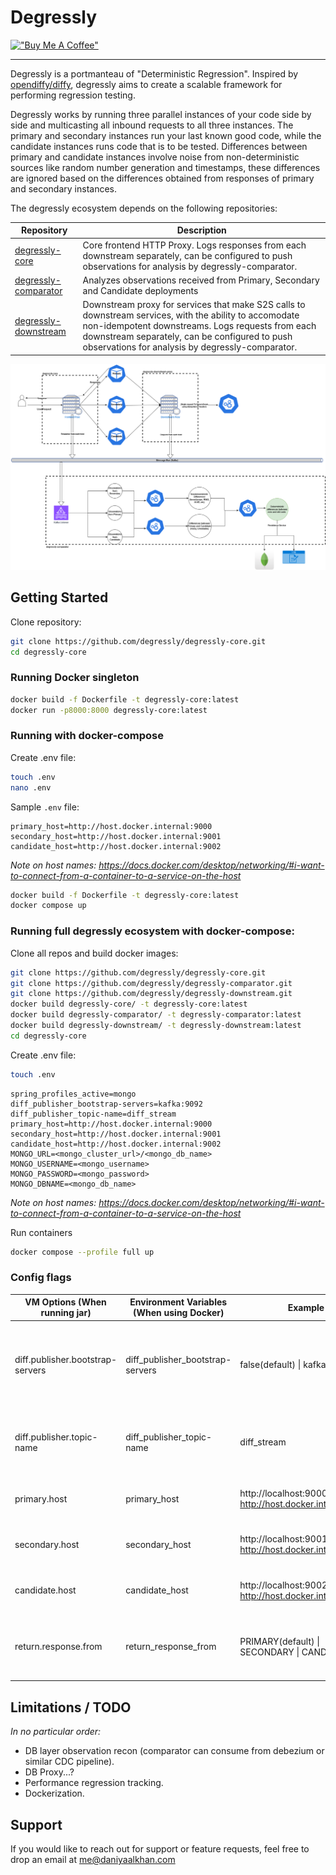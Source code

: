 # Degressly

[!["Buy Me A Coffee"](https://www.buymeacoffee.com/assets/img/custom_images/orange_img.png)](https://www.buymeacoffee.com/daniyaalk)

---

Degressly is a portmanteau of "Deterministic Regression". Inspired by [opendiffy/diffy](https://github.com/opendiffy/diffy), degressly aims to create a scalable framework for performing regression testing.

Degressly works by running three parallel instances of your code side by side and multicasting all inbound requests to all three instances. The primary and secondary instances run your last known good code, while the candidate instances runs code that is to be tested.
Differences between primary and candidate instances involve noise from non-deterministic sources like random number generation and timestamps, these differences are ignored based on the differences obtained from responses of primary and secondary instances.

The degressly ecosystem depends on the following repositories:

| Repository               | Description                                                                                                                                                                                                                                                      |
|--------------------------|------------------------------------------------------------------------------------------------------------------------------------------------------------------------------------------------------------------------------------------------------------------|
| [degressly-core](https://github.com/degressly/degressly-core)       | Core frontend HTTP Proxy. Logs responses from each downstream separately, can be configured to push observations for analysis by degressly-comparator.                                                                                                           |
| [degressly-comparator](https://github.com/degressly/degressly-comparator) | Analyzes observations received from Primary, Secondary and Candidate deployments                                                                                                                                                                                 |
| [degressly-downstream](https://github.com/degressly/degressly-downstream) | Downstream proxy for services that make S2S calls to downstream services, with the ability to accomodate non-idempotent downstreams. Logs requests from each downstream separately, can be configured to push observations for analysis by degressly-comparator. |


![Degressly architecture](images/Degressly.png)

## Getting Started

Clone repository:
```bash
git clone https://github.com/degressly/degressly-core.git
cd degressly-core
```

### Running Docker singleton
```bash
docker build -f Dockerfile -t degressly-core:latest
docker run -p8000:8000 degressly-core:latest
```

### Running with docker-compose

Create .env file:
```bash
touch .env
nano .env
```

Sample `.env` file:
```
primary_host=http://host.docker.internal:9000
secondary_host=http://host.docker.internal:9001
candidate_host=http://host.docker.internal:9002
```
_Note on host names: https://docs.docker.com/desktop/networking/#i-want-to-connect-from-a-container-to-a-service-on-the-host_

```bash
docker build -f Dockerfile -t degressly-core:latest
docker compose up
```


### Running full degressly ecosystem with docker-compose:
Clone all repos and build docker images:
```bash
git clone https://github.com/degressly/degressly-core.git
git clone https://github.com/degressly/degressly-comparator.git
git clone https://github.com/degressly/degressly-downstream.git
docker build degressly-core/ -t degressly-core:latest 
docker build degressly-comparator/ -t degressly-comparator:latest 
docker build degressly-downstream/ -t degressly-downstream:latest 
cd degressly-core
```

Create .env file:
```bash
touch .env
```
```
spring_profiles_active=mongo
diff_publisher_bootstrap-servers=kafka:9092
diff_publisher_topic-name=diff_stream
primary_host=http://host.docker.internal:9000
secondary_host=http://host.docker.internal:9001
candidate_host=http://host.docker.internal:9002
MONGO_URL=<mongo_cluster_url>/<mongo_db_name>
MONGO_USERNAME=<mongo_username>
MONGO_PASSWORD=<mongo_password>
MONGO_DBNAME=<mongo_db_name>
```
_Note on host names: https://docs.docker.com/desktop/networking/#i-want-to-connect-from-a-container-to-a-service-on-the-host_ 

Run containers
```bash
docker compose --profile full up
```

### Config flags

| VM Options (When running jar)    | Environment Variables (When using Docker) | Example                                                  | Description                                                                  |
|----------------------------------|-------------------------------------------|----------------------------------------------------------|------------------------------------------------------------------------------|
| diff.publisher.bootstrap-servers | diff_publisher_bootstrap-servers          | false(default)                             \| kafka:9092 | Address of kafka bootstrap servers for integration with degressly-comparator |
| diff.publisher.topic-name        | diff_publisher_topic-name                 | diff_stream                                              | Kafka topic name for integration with degressly-comparator                   |
| primary.host                     | primary_host                              | http://localhost:9000 / http://host.docker.internal:9000 | Forwarding address of primary instance                                       |
| secondary.host                   | secondary_host                            | http://localhost:9001 / http://host.docker.internal:9001 | Forwarding address of secondary instance                                     |
| candidate.host                   | candidate_host                            | http://localhost:9002 / http://host.docker.internal:9002 | Forwarding address of candidate instance                                     |
| return.response.from             | return_response_from                      | PRIMARY(default) \| SECONDARY \| CANDIDATE               | Which instance's response is to be returned to the user.                     |

## Limitations / TODO
_In no particular order:_
* DB layer observation recon (comparator can consume from debezium or similar CDC pipeline).
* DB Proxy...?
* Performance regression tracking.
* Dockerization.

## Support

If you would like to reach out for support or feature requests, feel free to drop an email at [me@daniyaalkhan.com](mailto:me@daniyaalkhan.com)

